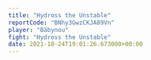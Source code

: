 ```yaml
---
title: "Hydross the Unstable"
reportCode: "BNhy3GwzCKJA89Vn"
player: "Bãbynou"
fight: "Hydross the Unstable"
date: 2021-10-24T19:01:26.673000+00:00
---
```


